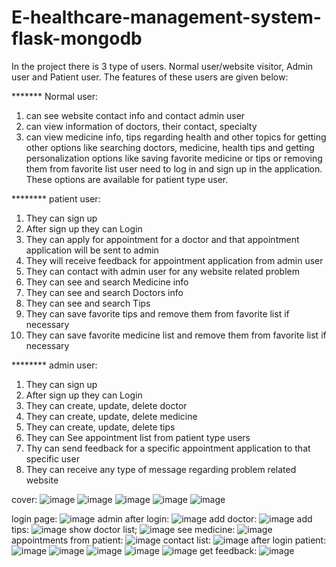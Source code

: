 # E-healthcare-management-system-flask-mongodb
In the project there is 3 type of users. Normal user/website visitor, Admin user and Patient user.
The features of these users are given below:

******* Normal user:
1.	can see website contact info and contact admin user
2.	can view information of doctors, their contact, specialty
3.	can view medicine info, tips regarding health and other topics
for getting other options like searching doctors, medicine, health tips and getting personalization options like saving favorite medicine or tips or removing them from favorite list user need to log in and sign up in the application. These options are available for patient type user.

******** patient user:
1.	They can sign up
2.	After sign up they can Login 
3.	They can apply for appointment for a doctor and that appointment application will be sent to admin
4.	They will receive feedback for appointment application from admin user
5.	 They can contact with admin user for any website related problem
6.	They can see and search Medicine info
7.	They can see and search Doctors info
8.	 They can see and search Tips 
9.	They can save favorite tips and remove them from favorite list if necessary
10.	They can save favorite medicine list and remove them from favorite list if necessary

******** admin user:
1.	They can sign up
2.	After sign up they can Login 
3.	They can create, update, delete doctor
4.	They can create, update, delete medicine
5.	They can create, update, delete tips
6.	They can See appointment list from patient type users 
7.	Thy can send feedback for a specific appointment application to that specific user
8.	They can receive any type of message regarding problem related website 

cover:
![image](https://user-images.githubusercontent.com/76656865/220667774-4273086c-0fca-4c91-9113-8fa662f55da4.png)
![image](https://user-images.githubusercontent.com/76656865/220667952-d2dcff7c-aa9c-4091-b702-11a83aa3e82d.png)
![image](https://user-images.githubusercontent.com/76656865/220668042-2057ff9d-4921-4fc6-adbf-a60f20110669.png)
![image](https://user-images.githubusercontent.com/76656865/220668157-40259dc4-2963-48c8-afb7-9556169f710c.png)
![image](https://user-images.githubusercontent.com/76656865/220668534-67d732c9-b871-4e92-825b-3c42fa513478.png)

login page:
![image](https://user-images.githubusercontent.com/76656865/220668860-414718f6-b291-4818-8a66-319362623c9d.png)
admin after login:
![image](https://user-images.githubusercontent.com/76656865/220669299-bfed00ff-f944-43d0-973b-73829b7e9c91.png)
add doctor:
![image](https://user-images.githubusercontent.com/76656865/220669455-988067b0-6a7c-485a-bff8-d6464915f217.png)
add tips:
![image](https://user-images.githubusercontent.com/76656865/220669548-16e1e5bb-13af-421c-b285-334719e8fc12.png)
show doctor list;
![image](https://user-images.githubusercontent.com/76656865/220669759-e94c053f-67d9-4c29-bda3-1feb8d5055ff.png)
see medicine:
![image](https://user-images.githubusercontent.com/76656865/220669895-d5dab735-eb51-40e3-8d52-7c672d4ccf01.png)
appointments from patient:
![image](https://user-images.githubusercontent.com/76656865/220670197-6bf5b867-18b4-4244-8d33-c5c9fef34b62.png)
contact list:
![image](https://user-images.githubusercontent.com/76656865/220670358-8e9e934a-1779-4aa6-8cdc-c974eaa0de2c.png)
after login patient:
![image](https://user-images.githubusercontent.com/76656865/220671455-a3482566-a984-463d-a1dc-ea3c64bd3a18.png)
![image](https://user-images.githubusercontent.com/76656865/220671981-b9a6241e-1a43-4435-885c-4d5014e489db.png)
![image](https://user-images.githubusercontent.com/76656865/220672061-ed92486c-291b-42e9-b3b3-73b9e7bcd33e.png)
![image](https://user-images.githubusercontent.com/76656865/220672164-7a702f73-ae41-4587-b791-cdb6504f6073.png)
![image](https://user-images.githubusercontent.com/76656865/220672314-bce66b47-4628-4e3e-b0c7-4c1bc3ab18ef.png)
get feedback:
![image](https://user-images.githubusercontent.com/76656865/220674758-f72edf48-e380-48fb-8046-fe2d38b97ee1.png)


